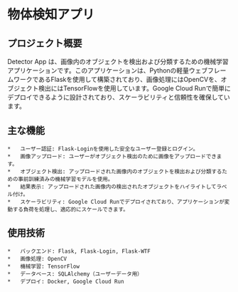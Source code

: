 # 物体検知アプリ

## プロジェクト概要

Detector App は、画像内のオブジェクトを検出および分類するための機械学習アプリケーションです。このアプリケーションは、Pythonの軽量ウェブフレームワークであるFlaskを使用して構築されており、画像処理にはOpenCVを、オブジェクト検出にはTensorFlowを使用しています。Google Cloud Runで簡単にデプロイできるように設計されており、スケーラビリティと信頼性を確保しています。

## 主な機能

	*	ユーザー認証: Flask-Loginを使用した安全なユーザー登録とログイン。
	*	画像アップロード: ユーザーがオブジェクト検出のために画像をアップロードできます。
	*	オブジェクト検出: アップロードされた画像内のオブジェクトを検出および分類するための事前訓練済みの機械学習モデルを使用。
	*	結果表示: アップロードされた画像内の検出されたオブジェクトをハイライトしてラベル付け。
	*	スケーラビリティ: Google Cloud Runでデプロイされており、アプリケーションが変動する負荷を処理し、適応的にスケールできます。

## 使用技術

	*	バックエンド: Flask, Flask-Login, Flask-WTF
	*	画像処理: OpenCV
	*	機械学習: TensorFlow
	*	データベース: SQLAlchemy（ユーザーデータ用）
	*	デプロイ: Docker, Google Cloud Run
